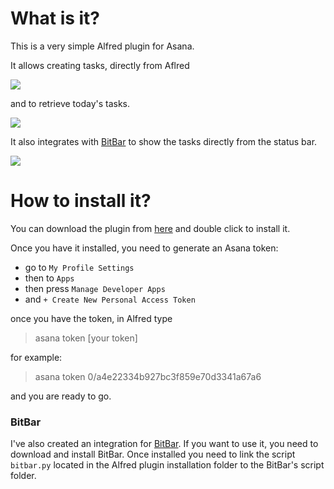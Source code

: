 # What is it?
This is a very simple Alfred plugin for Asana.

It allows creating tasks, directly from Aflred

![](.github/2.png)

and to retrieve today's tasks.

![](.github/1.png)

It also integrates with [BitBar](https://getbitbar.com) to show the tasks directly from the status bar.

![](.github/3.png)

# How to install it?

You can download the plugin from [here](https://github.com/lucaquerella/asana-alfred/releases/download/v0.1/Asana.alfredworkflow) and double click to install it.

Once you have it installed, you need to generate an Asana token:

- go to `My Profile Settings`
- then to `Apps`
- then press `Manage Developer Apps`
- and `+ Create New Personal Access Token`

once you have the token, in Alfred type 

> asana token [your token]

for example:

> asana token 0/a4e22334b927bc3f859e70d3341a67a6

and you are ready to go.

### BitBar

I've also created an integration for [BitBar](http://getbitbar.com). If you want to use it, you need to download and install BitBar. Once installed you need to link the script `bitbar.py` located in the Alfred plugin installation folder to the BitBar's script folder.
